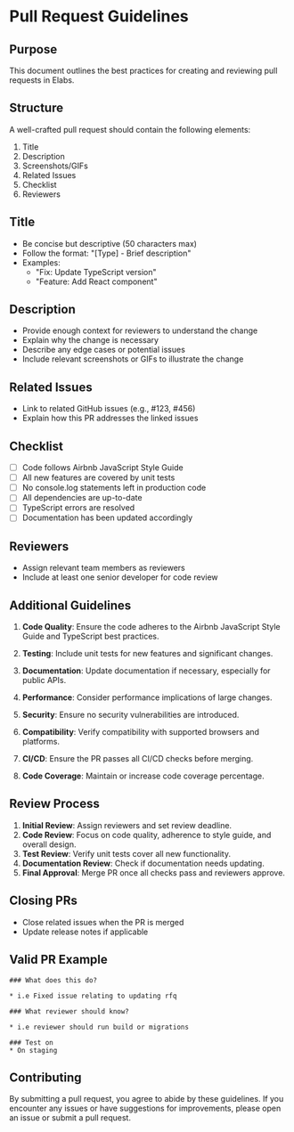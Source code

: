 # Pull Request Guidelines

## Purpose

This document outlines the best practices for creating and reviewing pull requests in Elabs.

## Structure

A well-crafted pull request should contain the following elements:

1. Title
2. Description
3. Screenshots/GIFs
4. Related Issues
5. Checklist
6. Reviewers

## Title

- Be concise but descriptive (50 characters max)
- Follow the format: "[Type] - Brief description"
- Examples:
  - "Fix: Update TypeScript version"
  - "Feature: Add React component"

## Description

- Provide enough context for reviewers to understand the change
- Explain why the change is necessary
- Describe any edge cases or potential issues
- Include relevant screenshots or GIFs to illustrate the change

## Related Issues

- Link to related GitHub issues (e.g., #123, #456)
- Explain how this PR addresses the linked issues

## Checklist

- [ ] Code follows Airbnb JavaScript Style Guide
- [ ] All new features are covered by unit tests
- [ ] No console.log statements left in production code
- [ ] All dependencies are up-to-date
- [ ] TypeScript errors are resolved
- [ ] Documentation has been updated accordingly

## Reviewers

- Assign relevant team members as reviewers
- Include at least one senior developer for code review

## Additional Guidelines

1. **Code Quality**: Ensure the code adheres to the Airbnb JavaScript Style Guide and TypeScript best practices.

2. **Testing**: Include unit tests for new features and significant changes.

3. **Documentation**: Update documentation if necessary, especially for public APIs.

4. **Performance**: Consider performance implications of large changes.

5. **Security**: Ensure no security vulnerabilities are introduced.

6. **Compatibility**: Verify compatibility with supported browsers and platforms.

7. **CI/CD**: Ensure the PR passes all CI/CD checks before merging.

8. **Code Coverage**: Maintain or increase code coverage percentage.

## Review Process

1. **Initial Review**: Assign reviewers and set review deadline.
2. **Code Review**: Focus on code quality, adherence to style guide, and overall design.
3. **Test Review**: Verify unit tests cover all new functionality.
4. **Documentation Review**: Check if documentation needs updating.
5. **Final Approval**: Merge PR once all checks pass and reviewers approve.

## Closing PRs

- Close related issues when the PR is merged
- Update release notes if applicable

## Valid PR Example 

    ### What does this do?

    * i.e Fixed issue relating to updating rfq

    ### What reviewer should know?
    
    * i.e reviewer should run build or migrations

    ### Test on
    * On staging



## Contributing

By submitting a pull request, you agree to abide by these guidelines. If you encounter any issues or have suggestions for improvements, please open an issue or submit a pull request.